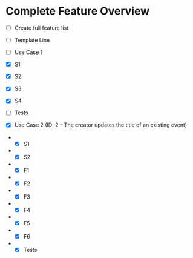 ﻿# Complete Feature Overview

* [ ] Create full feature list  
* [ ] Template Line


* [ ] Use Case 1
- [X] S1
- [X] S2
- [X] S3
- [X] S4
- [ ] Tests
  
  

* [X] Use Case 2 (ID: 2 – The creator updates the title of an existing event)  
- - [X] S1  
- - [X] S2  
- - [X] F1  
- - [X] F2
- - [X] F3  
- - [X] F4  
- - [X] F5  
- - [X] F6  
- - [X] Tests  